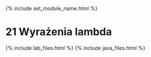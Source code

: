{% include set_module_name.html %}
# 21 Wyrażenia lambda
{% include lab_files.html %}
{% include java_files.html %}
